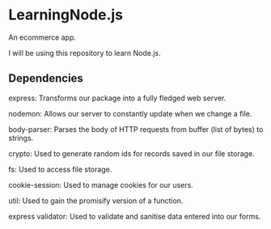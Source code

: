 # LearningNode.js

An ecommerce app.

I will be using this repository to learn Node.js.


## Dependencies

express: Transforms our package into a fully fledged web server.

nodemon: Allows our server to constantly update when we change a file.

body-parser: Parses the body of HTTP requests from buffer (list of bytes) to strings.

crypto: Used to generate random ids for records saved in our file storage.

fs: Used to access file storage.

cookie-session: Used to manage cookies for our users.

util: Used to gain the promisify version of a function.
 
express validator: Used to validate and sanitise data entered into our forms.